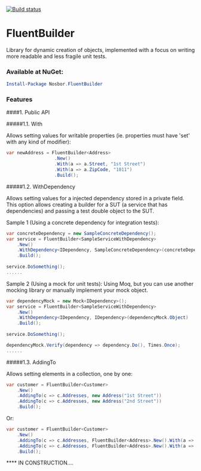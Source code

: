 [![Build status](https://ci.appveyor.com/api/projects/status/vmkcqc500wbj3krr?svg=true)](https://ci.appveyor.com/project/robsoncastilho/fluentbuilder)

# FluentBuilder

Library for dynamic creation of objects, implemented with a focus on writing more readable and less fragile unit tests.

### Available at NuGet:
```powershell
Install-Package Nosbor.FluentBuilder
```

### Features

####1. Public API

#####1.1. With

Allows setting values for writable properties (ie. properties must have 'set' with any kind of modifier):

```csharp
var newAddress = FluentBuilder<Address>
                  .New()
                  .With(a => a.Street, "1st Street")
                  .With(a => a.ZipCode, "1011")
                  .Build();
```

#####1.2. WithDependency

Allows setting values for a injected dependency stored in a private field.
This option allows creating a builder for a SUT (a service that has dependencies) and passing a test double object to the SUT.

Sample 1 (Using a concrete dependency for integration tests):

```csharp
var concreteDependency = new SampleConcreteDependency();
var service = FluentBuilder<SampleServiceWithDependency>
    .New()
    .WithDependency<IDependency, SampleConcreteDependency>(concreteDependency)
    .Build();
    
service.DoSomething();
......
```

Sample 2 (Using a mock for unit tests):
Using Moq, but you can use another mocking library or manually implement your mock object.

```csharp
var dependencyMock = new Mock<IDependency>();
var service = FluentBuilder<SampleServiceWithDependency>
    .New()
    .WithDependency<IDependency, IDependency>(dependencyMock.Object)
    .Build();
    
service.DoSomething();

dependencyMock.Verify(dependency => dependency.Do(), Times.Once);
......
```

#####1.3. AddingTo

Allows setting elements in a collection, one by one:

```csharp
var customer = FluentBuilder<Customer>
    .New()
    .AddingTo(c => c.Addresses, new Address("1st Street"))
    .AddingTo(c => c.Addresses, new Address("2nd Street"))
    .Build();
```

Or:

```csharp
var customer = FluentBuilder<Customer>
    .New()
    .AddingTo(c => c.Addresses, FluentBuilder<Address>.New().With(a => a.Street, "1st Street").Build())
    .AddingTo(c => c.Addresses, FluentBuilder<Address>.New().With(a => a.Street, "2nd Street").Build())
    .Build();
```

**** IN CONSTRUCTION....
